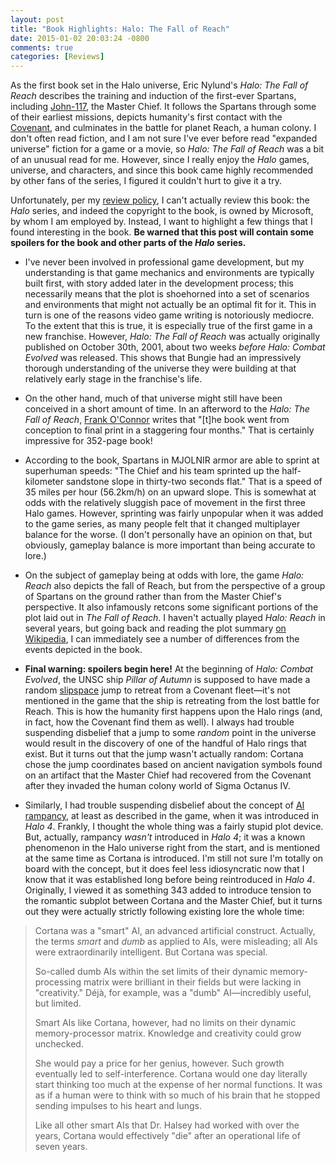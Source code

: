```yaml
---
layout: post
title: "Book Highlights: Halo: The Fall of Reach"
date: 2015-01-02 20:03:24 -0800
comments: true
categories: [Reviews]
---
```


As the first book set in the Halo universe, Eric Nylund's _Halo: The Fall of
Reach_ describes the training and induction of the first-ever Spartans,
including [John-117](http://halo.wikia.com/wiki/John-117), the Master Chief. It
follows the Spartans through some of their earliest missions, depicts humanity's
first contact with the [Covenant](http://halo.wikia.com/wiki/Covenant_Empire),
and culminates in the battle for planet Reach, a human colony. I don't often
read fiction, and I am not sure I've ever before read "expanded universe"
fiction for a game or a movie, so _Halo: The Fall of Reach_ was a bit of an
unusual read for me. However, since I really enjoy the _Halo_ games, universe,
and characters, and since this book came highly recommended by other fans of the
series, I figured it couldn't hurt to give it a try.

Unfortunately, per my [review policy](/about/#review_policy), I can't actually
review this book: the _Halo_ series, and indeed the copyright to the book, is
owned by Microsoft, by whom I am employed by. Instead, I want to highlight a
few things that I found interesting in the book. **Be warned that this post will
contain some spoilers for the book and other parts of the _Halo_ series.**
<!-- more -->

- I've never been involved in professional game development, but my
  understanding is that game mechanics and environments are typically built
  first, with story added later in the development process; this necessarily
  means that the plot is shoehorned into a set of scenarios and environments
  that might not actually be an optimal fit for it. This in turn is one of the
  reasons video game writing is notoriously mediocre. To the extent that this is
  true, it is especially true of the first game in a new franchise. However,
  _Halo: The Fall of Reach_ was actually originally published on October 30th,
  2001, about two weeks _before_ _Halo: Combat Evolved_ was released. This shows
  that Bungie had an impressively thorough understanding of the universe they
  were building at that relatively early stage in the franchise's life.

- On the other hand, much of that universe might still have been conceived in a
 short amount of time. In an afterword to the _Halo: The Fall of Reach_,
 [Frank O'Connor](http://halo.wikia.com/wiki/Frank_O%27Connor) writes
 that "[t]he book went from conception to final print in a staggering four
 months." That is certainly impressive for 352-page book!

- According to the book, Spartans in MJOLNIR armor are able to sprint at
  superhuman speeds: "The Chief and his team sprinted up the half-kilometer
  sandstone slope in thirty-two seconds flat." That is a speed of 35 miles per
  hour (56.2km/h) on an upward slope. This is somewhat at odds with the
  relatively sluggish pace of movement in the first three Halo games. However,
  sprinting was fairly unpopular when it was added to the game series, as
  many people felt that it changed multiplayer balance for the worse. (I don't
  personally have an opinion on that, but obviously, gameplay balance is more
  important than being accurate to lore.)

- On the subject of gameplay being at odds with lore, the game _Halo: Reach_
 also depicts the fall of Reach, but from the perspective of a group of Spartans
 on the ground rather than from the Master Chief's perspective. It also
 infamously retcons some significant portions of the plot laid out in _The Fall
 of Reach_. I haven't actually played _Halo: Reach_ in several years, but going
 back and reading the plot summary
 [on Wikipedia](http://en.wikipedia.org/wiki/Halo:_Reach), I can immediately see
 a number of differences from the events depicted in the book.

- **Final warning: spoilers begin here!** At the beginning of _Halo: Combat
 Evolved_, the UNSC ship _Pillar of Autumn_ is supposed to have made a random
 [slipspace](http://halo.wikia.com/wiki/Slipstream_Space) jump to retreat from
 a Covenant fleet&mdash;it's not mentioned in the game that the ship is
 retreating from the lost battle for Reach. This is how the humanity first
 happens upon the Halo rings (and, in fact, how the Covenant find them as well).
 I always had trouble suspending disbelief that a jump to some _random_ point in
 the universe would result in the discovery of one of the handful of Halo rings
 that exist.  But it turns out that the jump wasn't actually random: Cortana
 chose the jump coordinates based on ancient navigation symbols found on an
 artifact that the Master Chief had recovered from the Covenant after they
 invaded the human colony world of Sigma Octanus IV.

- Similarly, I had trouble suspending disbelief about the concept of
 [AI rampancy](http://halo.wikia.com/wiki/Rampancy), at least as described in
 the game, when it was introduced in _Halo 4_. Frankly, I thought the whole
 thing was a fairly stupid plot device. But, actually, rampancy _wasn't_
 introduced in _Halo 4_; it was a known phenomenon in the Halo universe right
 from the start, and is mentioned at the same time as Cortana is introduced.
 I'm still not sure I'm totally on board with the concept, but it does feel
 less idiosyncratic now that I know that it was established long before being
 reintroduced in _Halo 4_. Originally, I viewed it as something 343 added to
 introduce tension to the romantic subplot between Cortana and the Master Chief,
 but it turns out they were actually strictly following existing lore the whole
 time:
 > Cortana was a "smart" AI, an advanced artificial construct. Actually, the
 > terms _smart_ and _dumb_ as applied to AIs, were misleading; all AIs were
 > extraordinarily intelligent. But Cortana was special.
 >
 > So-called dumb AIs within the set limits of their dynamic memory-processing
 > matrix were brilliant in their fields but were lacking in "creativity." Déjà,
 > for example, was a "dumb" AI&mdash;incredibly useful, but limited.
 >
 > Smart AIs like Cortana, however, had no limits on their dynamic
 > memory-processor matrix. Knowledge and creativity could grow unchecked.
 >
 > She would pay a price for her genius, however. Such growth eventually led to
 > self-interference. Cortana would one day literally start thinking too much at
 > the expense of her normal functions. It was as if a human were to think with
 > so much of his brain that he stopped sending impulses to his heart and lungs.
 >
 > Like all other smart AIs that Dr. Halsey had worked with over the years,
 > Cortana would effectively "die" after an operational life of seven years.
